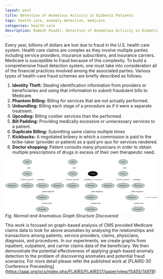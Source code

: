 ```yaml
---
layout: post
title: Detection of Anomalous Activity in Diabetic Patients
tags: health care, anomaly detection, medicare
categories: health care
description: Ramesh Paudel; Detection of Anomalous Activity in Diabetic Patients
---
```



Every year, billions of dollars are lost due to fraud in the U.S. health care system. Health care claims are complex as they involve multiple parties including service providers, insurance subscribers, and insurance carriers. Medicare is susceptible to fraud because of this complexity. To build a comprehensive fraud detection system, one must take into consideration all of the financial practices involved among the associated parties. Various types of health-care fraud schemes are briefly described as follows:
1. **Identity Theft:** Stealing identification information from providers or beneficiaries and using that information to submit fraudulent bills to Medicare.
2. **Phantom Billing:** Billing for services that are not actually performed.
3. **Unbundling:** Billing each stage of a procedure as if it were a separate treatment.
4. **Upcoding:** Billing costlier services than the performed.
5. **Bill Padding:** Providing medically excessive or unnecessary services to a patient.
6. **Duplicate Billing:** Submitting same claims multiple times
7. **Kickbacks:** A negotiated bribery in which a commission is paid to the bribe-taker (provider or patient) as a quid pro quo for services rendered.
8. **Doctor shopping:** Patient consults many physicians in order to obtain multiple prescriptions of drugs in excess of their own therapeutic need.

<div class="span2 topimage">
    <a href="../assets/pics/cprobAnom1.png">
        <img src="../assets/pics/cprobAnom1.png"
              title="Normal and Anomalous Graph Structure" alt="Normal and Anomalous Graph Structure"/></a>
    <em>Fig. Normal and Anomalous Graph Structure Discovered</em> <br/>
    </div>
   
This work is focused on graph-based analysis of CMS provided Medicare claims data to look for above anomalies by analysing the relationships and transactions among patients, service providers, claims, physicians, diagnosis, and procedures. 
In our experiments, we create graphs from inpatient, outpatient, and carrier claims data of the beneficiary. We then demonstrate the potential effectiveness of applying graph-based anomaly detection to the problem of discovering anomalies and potential fraud scenarios.
For more detail please refer the published work at [FLAIRS-30 Conference Preceeding] (https://aaai.org/ocs/index.php/FLAIRS/FLAIRS17/paper/view/15455/14978)
